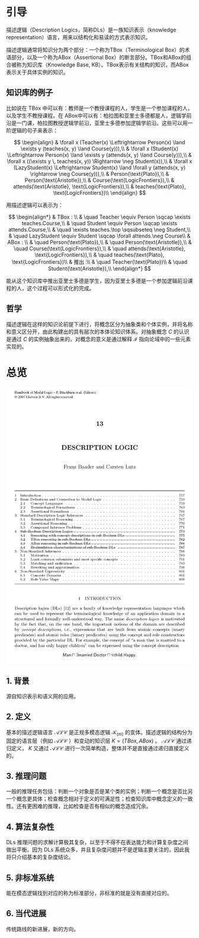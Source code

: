 # 引导
描述逻辑（Description Logics，简称DLs）是一族知识表示（knowledge representation）语言，用来以结构化和易读的方式表示知识。

<!-- 整个知识分为几个层面，知识层、构建层、直观层、例子层，构建层在这个文档中声明了，知识层是向抽象、向哲学的思考，直观层更加贴合应用，例子层更容易实在的把握 -->

描述逻辑通常将知识分为两个部分：一个称为TBox（Terminological Box）的术语部分，以及一个称为ABox（Assertional Box）的断言部分。TBox和ABox的组合被称为知识库（Knowledge Base, KB）。TBox表示有关结构的知识，而ABox表示关于具体实例的知识。

## 知识库的例子
比如说在 TBox 中可以有：教师是一个教授课程的人，学生是一个参加课程的人，以及学生不教授课程。在 ABox中可以有：柏拉图和亚里士多德都是人，逻辑学前沿是一门课，柏拉图教授逻辑学前沿，亚里士多德参加逻辑学前沿。这些可以用一阶逻辑的句子来表示：

$$
\begin{align}
    & \forall x (Teacher(x) \Leftrightarrow Person(x) \land \exists y (teaches(x, y) \land Course(y))),\\
    & \forall x (Student(x) \Leftrightarrow Person(x) \land \exists y (attends(x, y) \land Course(y))),\\
    & \forall x ((\exists y \, teaches(x, y)) \Rightarrow \neg Student(x)),\\
    & \forall x (LazyStudent(x) \Leftrightarrow Student(x) \land \forall y (attends(x, y) \rightarrow \neg Course(y))),\\
    & Person(\text{Plato}),\\
    & Person(\text{Aristotle}),\\
    & Course(\text{LogicFrontiers}),\\
    & attends(\text{Aristotle}, \text{LogicFrontiers}),\\
    & teaches(\text{Plato}, \text{LogicFrontiers})\\
\end{align}
$$

用描述逻辑可以表示为：

$$
\begin{align*}
    & TBox : \\
    & \quad Teacher \equiv Person \sqcap \exists teaches.Course,\\
    & \quad Student \equiv Person \sqcap \exists attends.Course,\\
    & \quad \exists teaches.\top \sqsubseteq \neg Student,\\
    & \quad LazyStudent \equiv Student \sqcap \forall attends.\neg Course\\
    & ABox : \\
    & \quad Person(\text{Plato}),\\
    & \quad Person(\text{Aristotle}),\\
    & \quad Course(\text{LogicFrontiers}),\\
    & \quad attends(\text{Aristotle}, \text{LogicFrontiers}),\\
    & \quad teaches(\text{Plato}, \text{LogicFrontiers})\\
    & 推出 :\\
    & \quad Teacher(\text{Plato})\\
    & \quad Student(\text{Aristotle}),\\
\end{align*}
$$

能从这个知识库中推出亚里士多德是学生，因为亚里士多德是一个参加逻辑前沿课程的人，这个过程可以形式化的完成。

## 哲学

描述逻辑在这样的知识论前提下进行，将概念区分为抽象类和个体实例，并将名称和意义区分开，由此构建出的具有层次的本体论知识体系。对抽象概念 $C$ 的认识是通过 $C$ 的实例抽象出来的，对概念的意义是通过解释 $\mathcal{I}$ 指向论域中的一些元素实现的。

<!-- 概念虽然是从实例中定义，但是的确反映出了某种抽象性质（人赋予的，如何客体化出来？用抽象语言描述？），可以用这个性质去约束别的概念。 -->

# 总览

![描述逻辑](assert/contents.png)

## 1. 背景

源自知识表示和语义网的应用。

## 2. 定义

基本的描述逻辑语言 $\mathcal{ALC}$ 是正规多模态逻辑 $\mathcal{K}_{(m)}$ 的变体。描述逻辑的结构分为固定的语言层（例如 $\mathcal{ALC}$ ）和变动的知识层 $K = (TBox,ABox)$ 。 $\mathcal{ALC}$ 通过递归定义， $K$ 又通过 $\mathcal{ALC}$ 进行一次简单构造，整体并不是直接通过递归直接定义的。

## 3. 推理问题

一般的推理任务包括：判断一个对象是否是某个类的实例；判断一个概念是否比另一个概念更具体；检查概念相对于定义的可满足性；检查知识库中概念定义的一致性。还有更困难的推理，比如检查是否有相似的概念造成冗余。
<!-- - 唯一性，避免出现两个相同的概念（位态相同/结构相同），结构提取 -->
<!-- - 一致性， -->

## 4. 算法复杂性

DLs 推理问题的求解计算极其复杂，以至于不得不在表达能力和计算复杂度之间做出平衡。因为 DLs 系统众多，并且复杂度问题并不是逻辑主要关注的，因此我将只介绍基本的复杂度结论。

<!-- !!! Other
    复杂度问题多在理论计算机领域被研究，因为描述逻辑在计算机科学里涉及具体的应用，是否存在合理的运行时间直接决定是否能够应用，因此算法问题被看作重要的一部分。 -->

## 5. 非标准系统

能在模态逻辑找到对应的称为标准部分，非标准的就是没有直接对应的。

## 6. 当代进展

传统路线的新进展，新的方向。